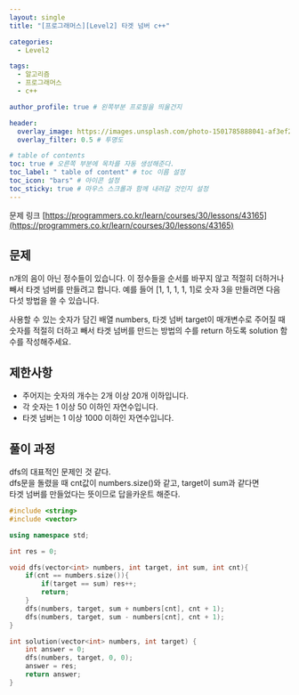 ```yaml
---
layout: single
title: "[프로그래머스][Level2] 타겟 넘버 c++"

categories:
  - Level2

tags:
  - 알고리즘
  - 프로그래머스
  - c++

author_profile: true # 왼쪽부분 프로필을 띄울건지

header:
  overlay_image: https://images.unsplash.com/photo-1501785888041-af3ef285b470?ixlib=rb-1.2.1&ixid=eyJhcHBfaWQiOjEyMDd9&auto=format&fit=crop&w=1350&q=80
  overlay_filter: 0.5 # 투명도

# table of contents
toc: true # 오른쪽 부분에 목차를 자동 생성해준다.
toc_label: " table of content" # toc 이름 설정
toc_icon: "bars" # 아이콘 설정
toc_sticky: true # 마우스 스크롤과 함께 내려갈 것인지 설정
---
```


문제 링크 [https://programmers.co.kr/learn/courses/30/lessons/43165](https://programmers.co.kr/learn/courses/30/lessons/43165)

## 문제

n개의 음이 아닌 정수들이 있습니다. 이 정수들을 순서를 바꾸지 않고 적절히 더하거나 빼서 타겟 넘버를 만들려고 합니다. 예를 들어 [1, 1, 1, 1, 1]로 숫자 3을 만들려면 다음 다섯 방법을 쓸 수 있습니다.

사용할 수 있는 숫자가 담긴 배열 numbers, 타겟 넘버 target이 매개변수로 주어질 때 숫자를 적절히 더하고 빼서 타겟 넘버를 만드는 방법의 수를 return 하도록 solution 함수를 작성해주세요.

## 제한사항

- 주어지는 숫자의 개수는 2개 이상 20개 이하입니다.
- 각 숫자는 1 이상 50 이하인 자연수입니다.
- 타겟 넘버는 1 이상 1000 이하인 자연수입니다.

## 풀이 과정

dfs의 대표적인 문제인 것 같다.  
dfs문을 돌렸을 때 cnt값이 numbers.size()와 같고, target이 sum과 같다면  
타겟 넘버를 만들었다는 뜻이므로 답을카운트 해준다.

```c++
#include <string>
#include <vector>

using namespace std;

int res = 0;

void dfs(vector<int> numbers, int target, int sum, int cnt){
    if(cnt == numbers.size()){
        if(target == sum) res++;
        return;
    }
    dfs(numbers, target, sum + numbers[cnt], cnt + 1);
    dfs(numbers, target, sum - numbers[cnt], cnt + 1);
}

int solution(vector<int> numbers, int target) {
    int answer = 0;
    dfs(numbers, target, 0, 0);
    answer = res;
    return answer;
}
```
